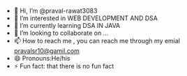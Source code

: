 - 👋 Hi, I’m @praval-rawat3083
- 👀 I’m interested in WEB DEVELOPMENT AND DSA
- 🌱 I’m currently learning DSA IN JAVA
- 💞️ I’m looking to collaborate on ...
- 📫 How to reach me , you can reach me through my emial pravalsr10@gamil.com
- 😄 Pronouns:He/his
- ⚡ Fun fact: that there is no fun fact

<!---
praval-rawat3083/praval-rawat3083 is a ✨ special ✨ repository because its `README.md` (this file) appears on your GitHub profile.
You can click the Preview link to take a look at your changes.
--->
